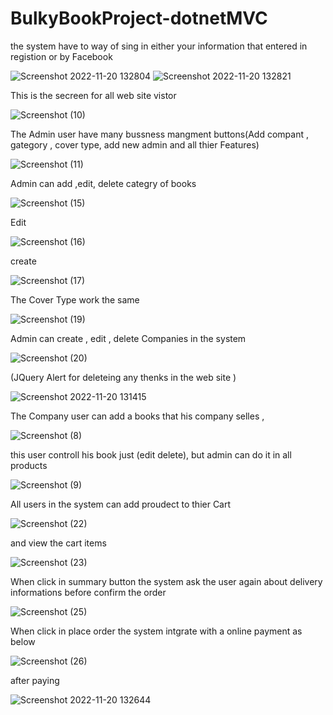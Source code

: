 # BulkyBookProject-dotnetMVC
the system have to way of sing in either your information that entered in registion or by Facebook

![Screenshot 2022-11-20 132804](https://user-images.githubusercontent.com/103140839/202904844-0d9b91cf-2dcb-4407-9a42-ae8fe56eb969.png)
![Screenshot 2022-11-20 132821](https://user-images.githubusercontent.com/103140839/202904850-be0cdb24-b5b8-41d5-8a4d-be7518ed7e92.png)


This is the secreen for all web site vistor 

![Screenshot (10)](https://user-images.githubusercontent.com/103140839/202903313-db10b3e0-c0b3-419a-815a-cf37aa2440d9.png)

The Admin user have many bussness mangment buttons(Add compant , gategory , cover type, add new admin and all thier Features)

![Screenshot (11)](https://user-images.githubusercontent.com/103140839/202903495-006fc519-dfdb-4db0-8490-f43fcccc5517.png)

Admin can add ,edit, delete categry of books

![Screenshot (15)](https://user-images.githubusercontent.com/103140839/202903548-e80595f4-703c-44e6-aa36-72f743840add.png)

Edit

![Screenshot (16)](https://user-images.githubusercontent.com/103140839/202903559-4d62e1f1-b0d5-4b65-ba26-55b76e297738.png)

create 

![Screenshot (17)](https://user-images.githubusercontent.com/103140839/202903591-0240c1b8-1b3d-45c2-b4f7-27a344a79bed.png)


The Cover Type work the same 

![Screenshot (19)](https://user-images.githubusercontent.com/103140839/202903656-795b28f2-9c74-43c5-bc3b-d996a7dbb81f.png)

Admin can create , edit , delete Companies in the system 


![Screenshot (20)](https://user-images.githubusercontent.com/103140839/202903978-bf918175-93c1-4f2a-ac8d-28c4de24a6ab.png)
 
 (JQuery Alert for deleteing any thenks in the web site )
 
 ![Screenshot 2022-11-20 131415](https://user-images.githubusercontent.com/103140839/202904030-20e9d662-e881-46d8-b54b-e10bced90c6b.png)

The Company user can add a books that his company selles , 

![Screenshot (8)](https://user-images.githubusercontent.com/103140839/202903215-799fd390-1c05-4455-a6da-4c639ff2e23f.png)

this user controll his book just (edit delete), but admin can do it in all products

![Screenshot (9)](https://user-images.githubusercontent.com/103140839/202903220-1013f1e3-3f77-47aa-ab70-c0104f883db9.png)

All users in the system can add proudect to thier Cart 

![Screenshot (22)](https://user-images.githubusercontent.com/103140839/202904325-b8f864a4-24bc-4feb-9f7b-d465ee0cac0a.png)

and view the cart items

![Screenshot (23)](https://user-images.githubusercontent.com/103140839/202904347-9960db79-0309-43c6-b6be-fa4b4b8b188c.png)


When click in summary button the system ask the user again about delivery informations before confirm the order

![Screenshot (25)](https://user-images.githubusercontent.com/103140839/202904462-82c91d04-4134-4601-b01d-98ff334abdf0.png)

When click in place order the system intgrate with a online payment as below

![Screenshot (26)](https://user-images.githubusercontent.com/103140839/202904606-b700d165-6611-4493-84a6-923bca0346d4.png)

after paying

![Screenshot 2022-11-20 132644](https://user-images.githubusercontent.com/103140839/202904695-ea44e229-75c4-4694-ae04-160e041bd13e.png)



